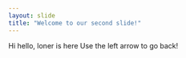 ```yaml
---
layout: slide
title: "Welcome to our second slide!"
---
```

Hi hello, loner is here
Use the left arrow to go back!
